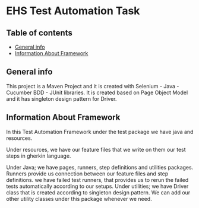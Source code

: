 # EHS Test Automation Task
## Table of contents
* [General info](#general-info)
* [Information About Framework](#Information-About-Framework)

## General info

This project is a Maven Project and it is created with Selenium - Java - Cucumber BDD - JUnit libraries.
It is created based on Page Object Model and it has singleton design pattern for Driver.

## Information About Framework

In this Test Automation Framework under the test package we have java and resources. 

Under resources, we have our feature files that we write on them our test steps in gherkin language. 

Under Java; we have pages, runners, step definitions and utilities packages. 
Runners provide us connection between our feature files and step definitions. we have failed test runners, that provides
us to rerun the failed tests automatically according to our setups. 
Under utilities; we have Driver class that is created according to singleton design pattern. We can add our other 
utility classes under this package whenever we need.




